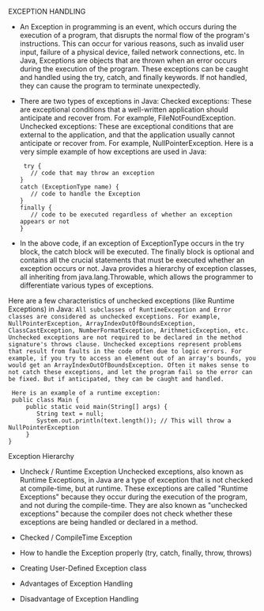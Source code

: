 
EXCEPTION HANDLING

- An Exception in programming is an event, which occurs during the execution of a program, that disrupts the normal flow of the program's instructions. This can occur for various reasons, such as invalid user input, failure of a physical device, failed network connections, etc.
    In Java, Exceptions are objects that are thrown when an error occurs during the execution of the program. These exceptions can be caught and handled using the try, catch, and finally keywords. If not handled, they can cause the program to terminate unexpectedly.
    
- There are two types of exceptions in Java:
    Checked exceptions: These are exceptional conditions that a well-written application should anticipate and recover from. For example, FileNotFoundException.
    Unchecked exceptions: These are exceptional conditions that are external to the application, and that the application usually cannot anticipate or recover from. For example, NullPointerException.
    Here is a very simple example of how exceptions are used in Java:
   
     ~~~~**
      try {
        // code that may throw an exception
     }
     catch (ExceptionType name) {
        // code to handle the Exception
     }
     finally {
        // code to be executed regardless of whether an exception appears or not
     }

- In the above code, if an exception of ExceptionType occurs in the try block, the catch block will be executed. The finally block is optional and contains all the crucial statements that must be executed whether an exception occurs or not.
Java provides a hierarchy of exception classes, all inheriting from java.lang.Throwable, which allows the programmer to differentiate various types of exceptions.

Here are a few characteristics of unchecked exceptions (like Runtime Exceptions) in Java:
      ` All subclasses of RuntimeException and Error classes are considered as unchecked exceptions. For example, NullPointerException, ArrayIndexOutOfBoundsException, ClassCastException, NumberFormatException, ArithmeticException, etc.
       Unchecked exceptions are not required to be declared in the method signature's throws clause.
       Unchecked exceptions represent problems that result from faults in the code often due to logic errors. For example, if you try to access an element out of an array's bounds, you would get an ArrayIndexOutOfBoundsException.
       Often it makes sense to not catch these exceptions, and let the program fail so the error can be fixed. But if anticipated, they can be caught and handled.
`
    
     Here is an example of a runtime exception:
     public class Main {
         public static void main(String[] args) {
            String text = null;
            System.out.println(text.length()); // This will throw a NullPointerException
         }
    }

Exception Hierarchy

- Uncheck / Runtime Exception
    Unchecked exceptions, also known as Runtime Exceptions, in Java are a type of exception that is not checked at compile-time, but at runtime.
    These exceptions are called "Runtime Exceptions" because they occur during the execution of the program, and not during the compile-time. They are also known as "unchecked exceptions" because the compiler does not check whether these exceptions are being handled or declared in a method.

- Checked / CompileTime Exception
- How to handle the Exception properly (try, catch, finally, throw, throws)
- Creating User-Defined Exception class
- Advantages of Exception Handling
- Disadvantage of Exception Handling